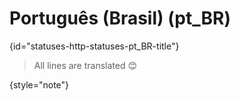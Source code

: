 # Português (Brasil) (pt_BR)
{id="statuses-http-statuses-pt_BR-title"}



> All lines are translated 😊
>
{style="note"}

